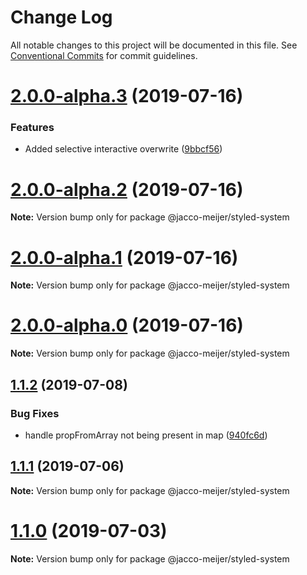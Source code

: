 # Change Log

All notable changes to this project will be documented in this file.
See [Conventional Commits](https://conventionalcommits.org) for commit guidelines.

# [2.0.0-alpha.3](https://github.com/jaccomeijer/wheelroom/compare/@jacco-meijer/styled-system@2.0.0-alpha.2...@jacco-meijer/styled-system@2.0.0-alpha.3) (2019-07-16)


### Features

* Added selective interactive  overwrite ([9bbcf56](https://github.com/jaccomeijer/wheelroom/commit/9bbcf56))





# [2.0.0-alpha.2](https://github.com/jaccomeijer/wheelroom/compare/@jacco-meijer/styled-system@2.0.0-alpha.1...@jacco-meijer/styled-system@2.0.0-alpha.2) (2019-07-16)

**Note:** Version bump only for package @jacco-meijer/styled-system





# [2.0.0-alpha.1](https://github.com/jaccomeijer/wheelroom/compare/@jacco-meijer/styled-system@2.0.0-alpha.0...@jacco-meijer/styled-system@2.0.0-alpha.1) (2019-07-16)

**Note:** Version bump only for package @jacco-meijer/styled-system





# [2.0.0-alpha.0](https://github.com/jaccomeijer/wheelroom/compare/@jacco-meijer/styled-system@1.1.2...@jacco-meijer/styled-system@2.0.0-alpha.0) (2019-07-16)

**Note:** Version bump only for package @jacco-meijer/styled-system





## [1.1.2](https://github.com/jaccomeijer/wheelroom/compare/@jacco-meijer/styled-system@1.1.1...@jacco-meijer/styled-system@1.1.2) (2019-07-08)


### Bug Fixes

* handle propFromArray not being present in map ([940fc6d](https://github.com/jaccomeijer/wheelroom/commit/940fc6d))





## [1.1.1](https://github.com/jaccomeijer/wheelroom/compare/@jacco-meijer/styled-system@1.1.0...@jacco-meijer/styled-system@1.1.1) (2019-07-06)

**Note:** Version bump only for package @jacco-meijer/styled-system





# [1.1.0](https://github.com/jaccomeijer/wheelroom/compare/@jacco-meijer/styled-system@1.0.8...@jacco-meijer/styled-system@1.1.0) (2019-07-03)

**Note:** Version bump only for package @jacco-meijer/styled-system
